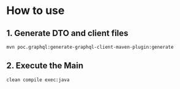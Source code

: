 # How to use

## 1. Generate DTO and client files
``mvn poc.graphql:generate-graphql-client-maven-plugin:generate``

## 2. Execute the Main
``clean compile exec:java``